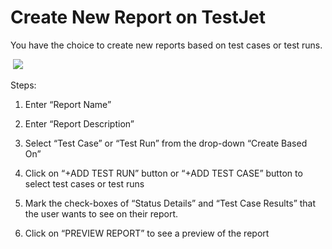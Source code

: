 # Create New Report on TestJet

You have the choice to create new reports based on test cases or test runs. 

 ![](https://s3.amazonaws.com/cdn.freshdesk.com/data/helpdesk/attachments/production/151010754021/original/LHETqvusSPmBJM4K3fM-JstZcR0tN6WR0w.png?1675753535)

Steps: 

1.  Enter “Report Name”  
    

2.  Enter “Report Description”  
    

3.  Select “Test Case” or “Test Run” from the drop-down “Create Based On”  
    

4.  Click on “+ADD TEST RUN” button or “+ADD TEST CASE” button to select test cases or test runs 
    

5.  Mark the check-boxes of “Status Details” and “Test Case Results” that the user wants to see on their report.   
    

6.  Click on “PREVIEW REPORT” to see a preview of the report